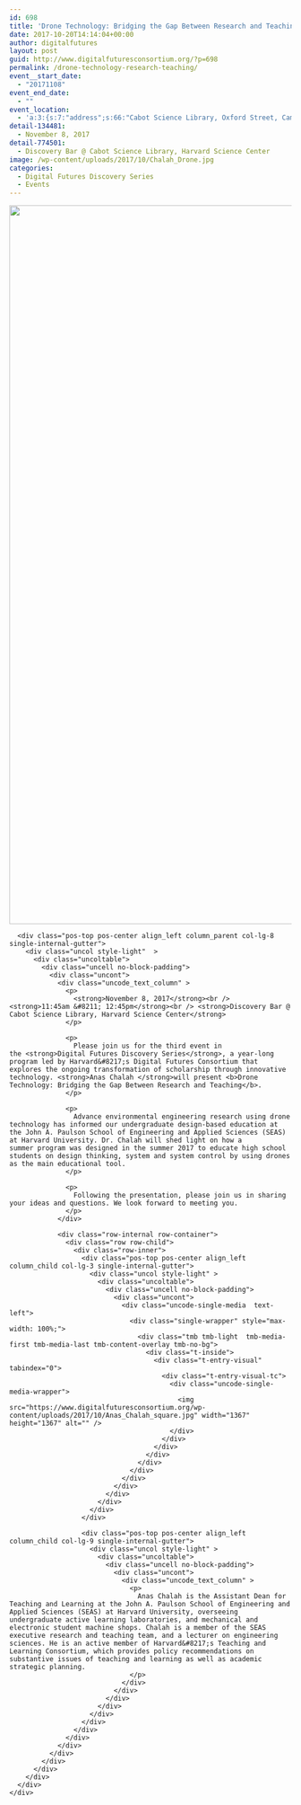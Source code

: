 ```yaml
---
id: 698
title: 'Drone Technology: Bridging the Gap Between Research and Teaching'
date: 2017-10-20T14:14:04+00:00
author: digitalfutures
layout: post
guid: http://www.digitalfuturesconsortium.org/?p=698
permalink: /drone-technology-research-teaching/
event__start_date:
  - "20171108"
event_end_date:
  - ""
event_location:
  - 'a:3:{s:7:"address";s:66:"Cabot Science Library, Oxford Street, Cambridge, MA, United States";s:3:"lat";s:17:"42.37623670000001";s:3:"lng";s:9:"-71.11624";}'
detail-134481:
  - November 8, 2017
detail-774501:
  - Discovery Bar @ Cabot Science Library, Harvard Science Center
image: /wp-content/uploads/2017/10/Chalah_Drone.jpg
categories:
  - Digital Futures Discovery Series
  - Events
---
```

<div data-parent="true" class="row-container">
  <div class="row limit-width row-parent">
    <div class="row-inner">
      <div class="pos-top pos-center align_left column_parent col-lg-4 single-internal-gutter">
        <div class="uncol style-light"  >
          <div class="uncoltable">
            <div class="uncell no-block-padding">
              <div class="uncont">
                <div class="uncode-single-media  text-left">
                  <div class="single-wrapper" style="max-width: 100%;">
                    <div class="tmb tmb-light  tmb-media-first tmb-media-last tmb-content-overlay tmb-no-bg">
                      <div class="t-inside">
                        <div class="t-entry-visual" tabindex="0">
                          <div class="t-entry-visual-tc">
                            <div class="uncode-single-media-wrapper">
                              <img src="https://www.digitalfuturesconsortium.org/wp-content/uploads/2017/10/Chalah_Drone.jpg" width="1920" height="1280" alt="" />
                            </div>
                          </div>
                        </div>
                      </div>
                    </div>
                  </div>
                </div>
              </div>
            </div>
          </div>
        </div>
      </div>
      
      <div class="pos-top pos-center align_left column_parent col-lg-8 single-internal-gutter">
        <div class="uncol style-light"  >
          <div class="uncoltable">
            <div class="uncell no-block-padding">
              <div class="uncont">
                <div class="uncode_text_column" >
                  <p>
                    <strong>November 8, 2017</strong><br /> <strong>11:45am &#8211; 12:45pm</strong><br /> <strong>Discovery Bar @ Cabot Science Library, Harvard Science Center</strong>
                  </p>
                  
                  <p>
                    Please join us for the third event in the <strong>Digital Futures Discovery Series</strong>, a year-long program led by Harvard&#8217;s Digital Futures Consortium that explores the ongoing transformation of scholarship through innovative technology. <strong>Anas Chalah </strong>will present <b>Drone Technology: Bridging the Gap Between Research and Teaching</b>.
                  </p>
                  
                  <p>
                    Advance environmental engineering research using drone technology has informed our undergraduate design-based education at the John A. Paulson School of Engineering and Applied Sciences (SEAS) at Harvard University. Dr. Chalah will shed light on how a summer program was designed in the summer 2017 to educate high school students on design thinking, system and system control by using drones as the main educational tool.
                  </p>
                  
                  <p>
                    Following the presentation, please join us in sharing your ideas and questions. We look forward to meeting you.
                  </p>
                </div>
                
                <div class="row-internal row-container">
                  <div class="row row-child">
                    <div class="row-inner">
                      <div class="pos-top pos-center align_left column_child col-lg-3 single-internal-gutter">
                        <div class="uncol style-light" >
                          <div class="uncoltable">
                            <div class="uncell no-block-padding">
                              <div class="uncont">
                                <div class="uncode-single-media  text-left">
                                  <div class="single-wrapper" style="max-width: 100%;">
                                    <div class="tmb tmb-light  tmb-media-first tmb-media-last tmb-content-overlay tmb-no-bg">
                                      <div class="t-inside">
                                        <div class="t-entry-visual" tabindex="0">
                                          <div class="t-entry-visual-tc">
                                            <div class="uncode-single-media-wrapper">
                                              <img src="https://www.digitalfuturesconsortium.org/wp-content/uploads/2017/10/Anas_Chalah_square.jpg" width="1367" height="1367" alt="" />
                                            </div>
                                          </div>
                                        </div>
                                      </div>
                                    </div>
                                  </div>
                                </div>
                              </div>
                            </div>
                          </div>
                        </div>
                      </div>
                      
                      <div class="pos-top pos-center align_left column_child col-lg-9 single-internal-gutter">
                        <div class="uncol style-light" >
                          <div class="uncoltable">
                            <div class="uncell no-block-padding">
                              <div class="uncont">
                                <div class="uncode_text_column" >
                                  <p>
                                    Anas Chalah is the Assistant Dean for Teaching and Learning at the John A. Paulson School of Engineering and Applied Sciences (SEAS) at Harvard University, overseeing undergraduate active learning laboratories, and mechanical and electronic student machine shops. Chalah is a member of the SEAS executive research and teaching team, and a lecturer on engineering sciences. He is an active member of Harvard&#8217;s Teaching and Learning Consortium, which provides policy recommendations on substantive issues of teaching and learning as well as academic strategic planning.
                                  </p>
                                </div>
                              </div>
                            </div>
                          </div>
                        </div>
                      </div>
                    </div>
                  </div>
                </div>
              </div>
            </div>
          </div>
        </div>
      </div>
    </div>
  </div>
</div>